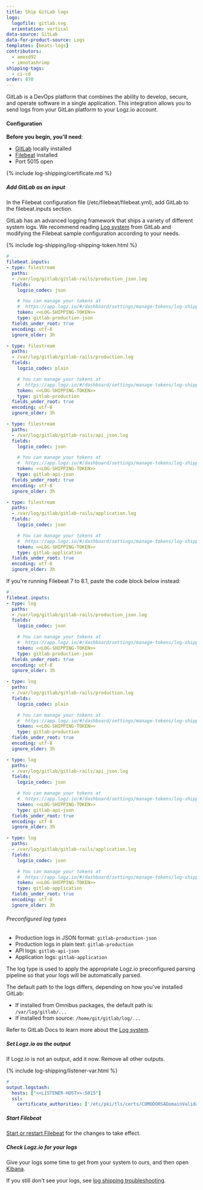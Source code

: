 ```yaml
---
title: Ship GitLab logs
logo:
  logofile: gitlab.svg
  orientation: vertical
data-source: GitLab
data-for-product-source: Logs
templates: [beats-logs]
contributors:
  - amosd92
  - imnotashrimp
shipping-tags:
  - ci-cd
order: 870
---
```

GitLab is a DevOps platform that combines the ability to develop, secure, and operate software in a single application. This integration allows you to send logs from your GitLan platform to your Logz.io account. 

#### Configuration

**Before you begin, you'll need**:

* [GitLab](https://about.gitlab.com/installation/) locally installed
* [Filebeat](https://www.elastic.co/guide/en/beats/filebeat/current/filebeat-installation.html) installed
* Port 5015 open

<div class="tasklist">

{% include log-shipping/certificate.md %}

##### Add GitLab as an input

In the Filebeat configuration file (/etc/filebeat/filebeat.yml), add GitLab to the filebeat.inputs section.

GitLab has an advanced logging framework that ships a variety of different system logs.
We recommend reading [Log system](https://docs.gitlab.com/ee/administration/logs.html) from GitLab and modifying the Filebeat sample configuration according to your needs.

{% include log-shipping/log-shipping-token.html %}

```yaml
# ...
filebeat.inputs:
- type: filestream
  paths:
  - /var/log/gitlab/gitlab-rails/production_json.log
  fields:
    logzio_codec: json

    # You can manage your tokens at
    #  https://app.logz.io/#/dashboard/settings/manage-tokens/log-shipping
    token: <<LOG-SHIPPING-TOKEN>>
    type: gitlab-production-json
  fields_under_root: true
  encoding: utf-8
  ignore_older: 3h

- type: filestream
  paths:
  - /var/log/gitlab/gitlab-rails/production.log
  fields:
    logzio_codec: plain

    # You can manage your tokens at
    #  https://app.logz.io/#/dashboard/settings/manage-tokens/log-shipping
    token: <<LOG-SHIPPING-TOKEN>>
    type: gitlab-production
  fields_under_root: true
  encoding: utf-8
  ignore_older: 3h

- type: filestream
  paths:
  - /var/log/gitlab/gitlab-rails/api_json.log
  fields:
    logzio_codec: json

    # You can manage your tokens at
    #  https://app.logz.io/#/dashboard/settings/manage-tokens/log-shipping
    token: <<LOG-SHIPPING-TOKEN>>
    type: gitlab-api-json
  fields_under_root: true
  encoding: utf-8
  ignore_older: 3h

- type: filestream
  paths:
  - /var/log/gitlab/gitlab-rails/application.log
  fields:
    logzio_codec: json

    # You can manage your tokens at
    #  https://app.logz.io/#/dashboard/settings/manage-tokens/log-shipping
    token: <<LOG-SHIPPING-TOKEN>>
    type: gitlab-application
  fields_under_root: true
  encoding: utf-8
  ignore_older: 3h
```

If you're running Filebeat 7 to 8.1, paste the code block below instead:


```yaml
# ...
filebeat.inputs:
- type: log
  paths:
  - /var/log/gitlab/gitlab-rails/production_json.log
  fields:
    logzio_codec: json

    # You can manage your tokens at
    #  https://app.logz.io/#/dashboard/settings/manage-tokens/log-shipping
    token: <<LOG-SHIPPING-TOKEN>>
    type: gitlab-production-json
  fields_under_root: true
  encoding: utf-8
  ignore_older: 3h

- type: log
  paths:
  - /var/log/gitlab/gitlab-rails/production.log
  fields:
    logzio_codec: plain

    # You can manage your tokens at
    #  https://app.logz.io/#/dashboard/settings/manage-tokens/log-shipping
    token: <<LOG-SHIPPING-TOKEN>>
    type: gitlab-production
  fields_under_root: true
  encoding: utf-8
  ignore_older: 3h

- type: log
  paths:
  - /var/log/gitlab/gitlab-rails/api_json.log
  fields:
    logzio_codec: json

    # You can manage your tokens at
    #  https://app.logz.io/#/dashboard/settings/manage-tokens/log-shipping
    token: <<LOG-SHIPPING-TOKEN>>
    type: gitlab-api-json
  fields_under_root: true
  encoding: utf-8
  ignore_older: 3h

- type: log
  paths:
  - /var/log/gitlab/gitlab-rails/application.log
  fields:
    logzio_codec: json

    # You can manage your tokens at
    #  https://app.logz.io/#/dashboard/settings/manage-tokens/log-shipping
    token: <<LOG-SHIPPING-TOKEN>>
    type: gitlab-application
  fields_under_root: true
  encoding: utf-8
  ignore_older: 3h
```




###### Preconfigured log types

* Production logs in JSON format: `gitlab-production-json`
* Production logs in plain text: `gitlab-production`
* API logs: `gitlab-api-json`
* Application logs: `gitlab-application`

The log type is used to apply the appropriate Logz.io preconfigured parsing pipeline so that your logs will be automatically parsed.

The default path to the logs differs, depending on how you've installed GitLab:

* If installed from Omnibus packages, the default path is: `/var/log/gitlab/...`
* If installed from source: `/home/git/gitlab/log/...`

Refer to GitLab Docs to learn more about the [Log system](https://docs.gitlab.com/ee/administration/logs.html).

##### Set Logz.io as the output

If Logz.io is not an output, add it now.
Remove all other outputs.

{% include log-shipping/listener-var.html %} 

```yaml
# ...
output.logstash:
  hosts: ["<<LISTENER-HOST>>:5015"]
  ssl:
    certificate_authorities: ['/etc/pki/tls/certs/COMODORSADomainValidationSecureServerCA.crt']
```

##### Start Filebeat

[Start or restart Filebeat](https://www.elastic.co/guide/en/beats/filebeat/master/filebeat-starting.html) for the changes to take effect.

##### Check Logz.io for your logs

Give your logs some time to get from your system to ours, and then open [Kibana](https://app.logz.io/#/dashboard/kibana).

If you still don't see your logs, see [log shipping troubleshooting]({{site.baseurl}}/user-guide/log-shipping/log-shipping-troubleshooting.html).

</div> 
